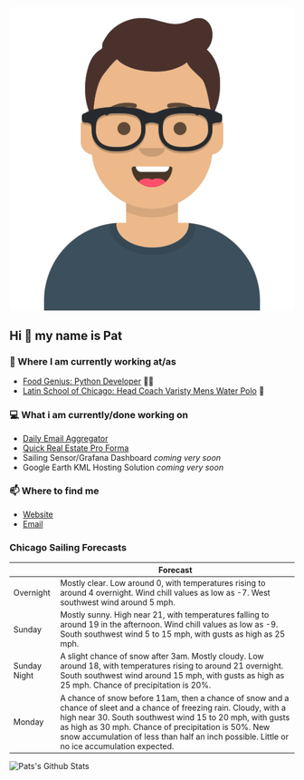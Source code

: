 [![Social banner for p-j-falconer](https://raw.githubusercontent.com/P-J-FALCONER/P-J-FALCONER/master/assets/avataaars.svg)](https://patfalconer.com/)
## Hi :wave: my name is Pat

### 💼 Where I am currently working at/as
- [Food Genius: Python Developer](https://getfoodgenius.com/) 🍔🐍
- [Latin School of Chicago: Head Coach Varisty Mens Water Polo](https://www.latinschool.org/) 🤽


### 💻 What i am currently/done working on
 - [Daily Email Aggregator](https://github.com/P-J-FALCONER/dott_daily_mail)
 - [Quick Real Estate Pro Forma](https://github.com/P-J-FALCONER/henry)
 - Sailing Sensor/Grafana Dashboard *coming very soon*
 - Google Earth KML Hosting Solution *coming very soon*

### 📫 Where to find me
 - [Website](https://patfalconer.com/)
 - [Email](mailto:patrick.j.falconer@gmail.com)


### Chicago Sailing Forecasts
|   | Forecast  |
|---|---|
| Overnight | Mostly clear. Low around 0, with temperatures rising to around 4 overnight. Wind chill values as low as -7. West southwest wind around 5 mph. |
| Sunday | Mostly sunny. High near 21, with temperatures falling to around 19 in the afternoon. Wind chill values as low as -9. South southwest wind 5 to 15 mph, with gusts as high as 25 mph. |
| Sunday Night | A slight chance of snow after 3am. Mostly cloudy. Low around 18, with temperatures rising to around 21 overnight. South southwest wind around 15 mph, with gusts as high as 25 mph. Chance of precipitation is 20%. |
| Monday | A chance of snow before 11am, then a chance of snow and a chance of sleet and a chance of freezing rain. Cloudy, with a high near 30. South southwest wind 15 to 20 mph, with gusts as high as 30 mph. Chance of precipitation is 50%. New snow accumulation of less than half an inch possible. Little or no ice accumulation expected. |

![Pats's Github Stats](https://github-readme-stats.vercel.app/api?username=p-j-falconer&show_icons=true&theme=radical)
